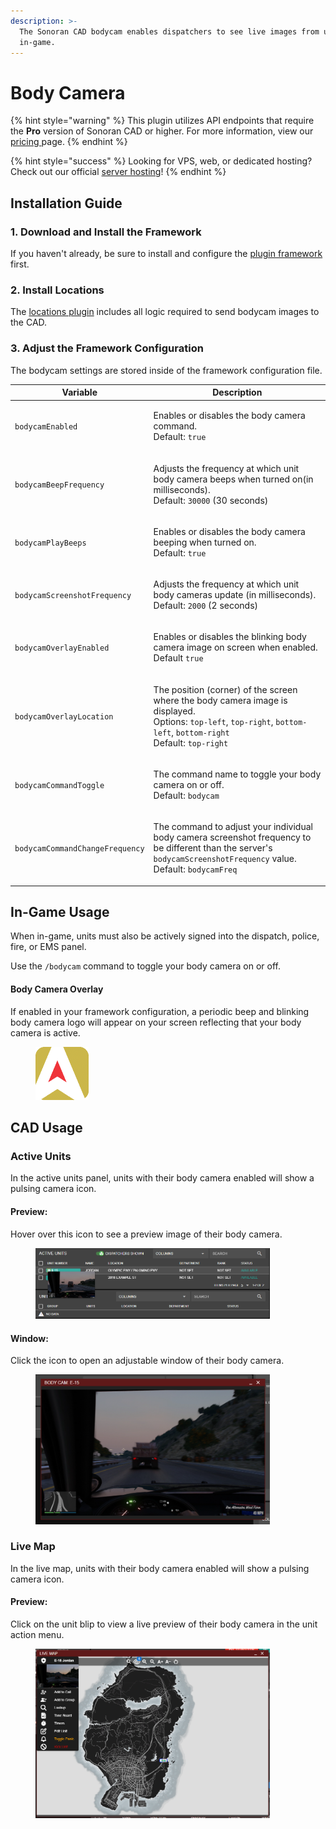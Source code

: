 ```yaml
---
description: >-
  The Sonoran CAD bodycam enables dispatchers to see live images from units
  in-game.
---
```


# Body Camera

{% hint style="warning" %}
This plugin utilizes API endpoints that require the **Pro** version of Sonoran CAD or higher. For more information, view our [pricing ](../../../pricing/faq/)page.
{% endhint %}

{% hint style="success" %}
Looking for VPS, web, or dedicated hosting? Check out our official [server hosting](../../../other-products/server-hosting.md)!
{% endhint %}

## Installation Guide

### 1. Download and Install the Framework

If you haven't already, be sure to install and configure the [plugin framework](../framework-installation.md) first.

### 2. Install Locations

The [locations plugin](locations.md) includes all logic required to send bodycam images to the CAD.

### 3. Adjust the Framework Configuration

The bodycam settings are stored inside of the framework configuration file.

| Variable                        | Description                                                                                                                                                                                                                             |
| ------------------------------- | --------------------------------------------------------------------------------------------------------------------------------------------------------------------------------------------------------------------------------------- |
| `bodycamEnabled`                | <p>Enables or disables the body camera command.<br>Default: <code>true</code></p>                                                                                                                                                       |
| `bodycamBeepFrequency`          | <p>Adjusts the frequency at which unit body camera beeps when turned on(in milliseconds).<br>Default: <code>30000</code> (30 seconds)</p>                                                                                               |
| `bodycamPlayBeeps`              | <p>Enables or disables the body camera beeping when turned on.<br>Default: <code>true</code></p>                                                                                                                                        |
| `bodycamScreenshotFrequency`    | <p>Adjusts the frequency at which unit body cameras update (in milliseconds).<br>Default: <code>2000</code> (2 seconds)</p>                                                                                                             |
| `bodycamOverlayEnabled`         | <p>Enables or disables the blinking body camera image on screen when enabled.<br>Default <code>true</code></p>                                                                                                                          |
| `bodycamOverlayLocation`        | <p>The position (corner) of the screen where the body camera image is displayed.<br>Options: <code>top-left</code>, <code>top-right</code>, <code>bottom-left</code>, <code>bottom-right</code> <br>Default: <code>top-right</code></p> |
| `bodycamCommandToggle`          | <p>The command name to toggle your body camera on or off.<br>Default: <code>bodycam</code></p>                                                                                                                                          |
| `bodycamCommandChangeFrequency` | <p>The command to adjust your individual body camera screenshot frequency to be different than the server's <code>bodycamScreenshotFrequency</code> value.<br>Default: <code>bodycamFreq</code></p>                                     |

## In-Game Usage

When in-game, units must also be actively signed into the dispatch, police, fire, or EMS panel.

Use the `/bodycam` command to toggle your body camera on or off.

#### Body Camera Overlay

If enabled in your framework configuration, a periodic beep and blinking body camera logo will appear on your screen reflecting that your body camera is active.

<figure><img src="../../../.gitbook/assets/SonoranCAD Logo_Icon_1.gif" alt="" width="85"><figcaption></figcaption></figure>

## CAD Usage

### Active Units

In the active units panel, units with their body camera enabled will show a pulsing camera icon.

#### Preview:

Hover over this icon to see a preview image of their body camera.

<figure><img src="../../../.gitbook/assets/Screenshot 2024-03-13 121327.png" alt="" width="375"><figcaption></figcaption></figure>

#### Window:

Click the icon to open an adjustable window of their body camera.

<figure><img src="../../../.gitbook/assets/Screenshot 2024-03-13 121257.png" alt="" width="375"><figcaption></figcaption></figure>

### Live Map

In the live map, units with their body camera enabled will show a pulsing camera icon.

#### Preview:

Click on the unit blip to view a live preview of their body camera in the unit action menu.

<figure><img src="../../../.gitbook/assets/Screenshot 2024-03-13 121420.png" alt="" width="375"><figcaption></figcaption></figure>

